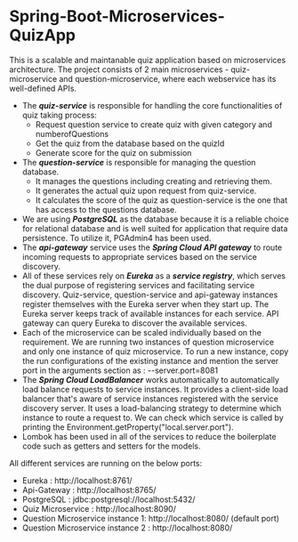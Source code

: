 # Spring-Boot-Microservices-QuizApp

This is a scalable and maintanable quiz application based on microservices architecture. The project consists of 2 main microservices - quiz-microservice and question-microservice, where each webservice has its well-defined APIs.
- The **_quiz-service_** is responsible for handling the core functionalities of quiz taking process:
    - Request question service to create quiz with given category and numberofQuestions
    - Get the quiz from the database based on the quizId
    - Generate score for the quiz on submission
- The **_question-service_** is responsible for managing the question database.
    - It manages the questions including creating and retrieving them.
    - It generates the actual quiz upon request from quiz-service.
    - It calculates the score of the quiz as question-service is the one that has access to the questions database.
- We are using **_PostgreSQL_** as the database because it is a reliable choice for relational database and is well suited for application that require data persistence. To utilize it, PGAdmin4 has been used.
- The **_api-gateway_** service uses the **_Spring Cloud API gateway_** to route incoming requests to appropriate services based on the service discovery.
- All of these services rely on **_Eureka_** as a **_service registry_**, which serves the dual purpose of registering services and facilitating service discovery. Quiz-service, question-service and api-gateway instances register themselves with the Eureka server when they start up. The Eureka server keeps track of available instances for each service. API gateway can query Eureka to discover the available services.  
- Each of the microservice can be scaled individually based on the requirement. We are running two instances of question microservice and only one instance of quiz microservice. To run a new instance, copy the run configurations of the existing instance and mention the server port in the arguments section as : --server.port=8081
- The **_Spring Cloud LoadBalancer_** works automatically to automatically load balance requests to service instances. It provides a client-side load balancer that's aware of service instances registered with the service discovery server. It uses a load-balancing strategy to determine which instance to route a request to. We can check which service is called by printing the Environment.getProperty("local.server.port").
- Lombok has been used in all of the services to reduce the boilerplate code such as getters and setters for the models.

All different services are running on the below ports:
- Eureka : http://localhost:8761/
- Api-Gateway : http://localhost:8765/
- PostgreSQL : jdbc:postgresql://localhost:5432/
- Quiz Microservice : http://localhost:8090/
- Question Microservice instance 1: http://localhost:8080/ (default port)
- Question Microservice instance 2 : http://localhost:8080/ 

